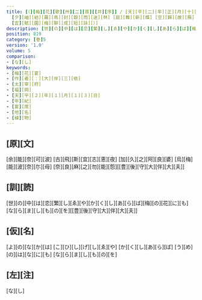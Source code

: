 ```yaml
---
title: [（][梅][花][歌][卅][二][首][[并][序]] / [天][平][二][年][正][月][十][三][日] [萃][于][帥][老][之][宅] [申][宴][會][也] [于][時][初][春][令][月] [氣][淑][風][和][梅][披][鏡][前][之][粉] [蘭][薫][珮][後][之][香] [加][以] [曙][嶺][移][雲] [松][掛][羅][而][傾][盖]
  [夕][岫][結][霧][鳥][封][縠][而][迷][林] [庭][舞][新][蝶] [空][歸][故][鴈] [於][是][盖][天][坐][地] <[促]>[膝][飛][觴] [忘][言][一][室][之][裏] [開][衿][煙][霞][之][外] [淡][然][自][放] [快][然][自][足] [若][非][翰][苑][何][以][攄][情] [詩][紀][落][梅][之][篇][古][今][夫][何][異][矣]
  [宜][賦][園][梅][聊][成][短][詠][）]
description: [世][の][中][は][恋][繁][し][ゑ][や][か][く][し][あ][ら][ば][梅][の][花][に][も][な][ら][ま][し][も][の][を][[豊][後][守][大][伴][大][夫]]
position: 819
category: [巻]5
version: '1.0'
volume: 5
comparison:
- [な][し]
keywords:
- [梅][花][宴]
- [作][者][：][大][伴][三][依]
- [太][宰][府]
- [福][岡]
- [天][平][２][年][１][月][１][３][日]
- [年][紀]
- [宴][席]
- [地][名]
- [植][物]
---
```


## [原][文]

[余][能][奈][可][波] [古][飛][斯][宜][志][恵][夜] [加][久][之][阿][良][婆] [烏][梅][能][波][奈][尓][母] [奈][良][麻][之][勿][能][怨][[豊][後][守][大][伴][大][夫]]

## [訓][読]

[世][の][中][は][恋][繁][し][ゑ][や][か][く][し][あ][ら][ば][梅][の][花][に][も][な][ら][ま][し][も][の][を][[豊][後][守][大][伴][大][夫]]

## [仮][名]

[よ][の][な][か][は] [こ][ひ][し][げ][し][ゑ][や] [か][く][し][あ][ら][ば] [う][め][の][は][な][に][も] [な][ら][ま][し][も][の][を]

## [左][注]

[な][し]
